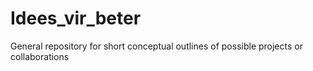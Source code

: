# Idees_vir_beter
General repository for short conceptual outlines of possible projects or collaborations
